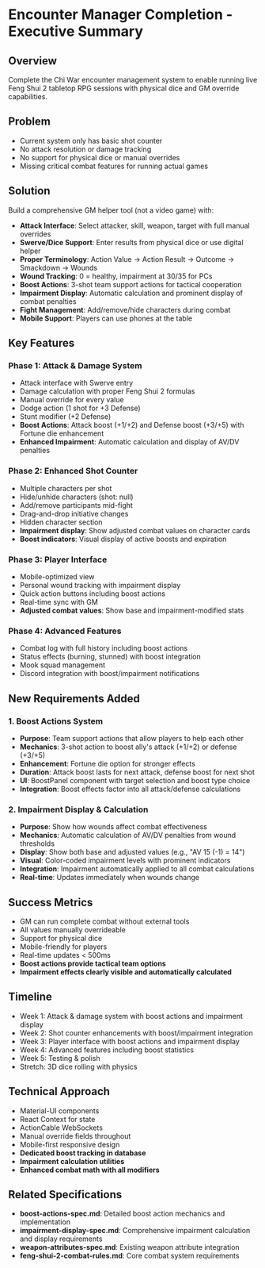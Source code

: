 # Encounter Manager Completion - Executive Summary

## Overview
Complete the Chi War encounter management system to enable running live Feng Shui 2 tabletop RPG sessions with physical dice and GM override capabilities.

## Problem
- Current system only has basic shot counter
- No attack resolution or damage tracking
- No support for physical dice or manual overrides
- Missing critical combat features for running actual games

## Solution
Build a comprehensive GM helper tool (not a video game) with:
- **Attack Interface**: Select attacker, skill, weapon, target with full manual overrides
- **Swerve/Dice Support**: Enter results from physical dice or use digital helper
- **Proper Terminology**: Action Value → Action Result → Outcome → Smackdown → Wounds
- **Wound Tracking**: 0 = healthy, impairment at 30/35 for PCs
- **Boost Actions**: 3-shot team support actions for tactical cooperation
- **Impairment Display**: Automatic calculation and prominent display of combat penalties
- **Fight Management**: Add/remove/hide characters during combat
- **Mobile Support**: Players can use phones at the table

## Key Features

### Phase 1: Attack & Damage System
- Attack interface with Swerve entry
- Damage calculation with proper Feng Shui 2 formulas
- Manual override for every value
- Dodge action (1 shot for +3 Defense)
- Stunt modifier (+2 Defense)
- **Boost Actions**: Attack boost (+1/+2) and Defense boost (+3/+5) with Fortune die enhancement
- **Enhanced Impairment**: Automatic calculation and display of AV/DV penalties

### Phase 2: Enhanced Shot Counter
- Multiple characters per shot
- Hide/unhide characters (shot: null)
- Add/remove participants mid-fight
- Drag-and-drop initiative changes
- Hidden character section
- **Impairment display**: Show adjusted combat values on character cards
- **Boost indicators**: Visual display of active boosts and expiration

### Phase 3: Player Interface
- Mobile-optimized view
- Personal wound tracking with impairment display
- Quick action buttons including boost actions
- Real-time sync with GM
- **Adjusted combat values**: Show base and impairment-modified stats

### Phase 4: Advanced Features
- Combat log with full history including boost actions
- Status effects (burning, stunned) with boost integration
- Mook squad management
- Discord integration with boost/impairment notifications

## New Requirements Added

### 1. Boost Actions System
- **Purpose**: Team support actions that allow players to help each other
- **Mechanics**: 3-shot action to boost ally's attack (+1/+2) or defense (+3/+5)
- **Enhancement**: Fortune die option for stronger effects
- **Duration**: Attack boost lasts for next attack, defense boost for next shot
- **UI**: BoostPanel component with target selection and boost type choice
- **Integration**: Boost effects factor into all attack/defense calculations

### 2. Impairment Display & Calculation
- **Purpose**: Show how wounds affect combat effectiveness
- **Mechanics**: Automatic calculation of AV/DV penalties from wound thresholds
- **Display**: Show both base and adjusted values (e.g., "AV 15 (-1) = 14")
- **Visual**: Color-coded impairment levels with prominent indicators
- **Integration**: Impairment automatically applied to all combat calculations
- **Real-time**: Updates immediately when wounds change

## Success Metrics
- GM can run complete combat without external tools
- All values manually overrideable
- Support for physical dice
- Mobile-friendly for players
- Real-time updates < 500ms
- **Boost actions provide tactical team options**
- **Impairment effects clearly visible and automatically calculated**

## Timeline
- Week 1: Attack & damage system with boost actions and impairment display
- Week 2: Shot counter enhancements with boost/impairment integration
- Week 3: Player interface with boost actions and impairment display
- Week 4: Advanced features including boost statistics
- Week 5: Testing & polish
- Stretch: 3D dice rolling with physics

## Technical Approach
- Material-UI components
- React Context for state
- ActionCable WebSockets
- Manual override fields throughout
- Mobile-first responsive design
- **Dedicated boost tracking in database**
- **Impairment calculation utilities**
- **Enhanced combat math with all modifiers**

## Related Specifications
- **boost-actions-spec.md**: Detailed boost action mechanics and implementation
- **impairment-display-spec.md**: Comprehensive impairment calculation and display requirements
- **weapon-attributes-spec.md**: Existing weapon attribute integration
- **feng-shui-2-combat-rules.md**: Core combat system requirements